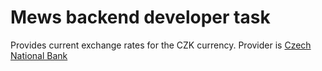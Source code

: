 # Mews backend developer task

Provides current exchange rates for the CZK currency. Provider is [Czech National Bank](https://www.cnb.cz/en/financial-markets/foreign-exchange-market/central-bank-exchange-rate-fixing/central-bank-exchange-rate-fixing)